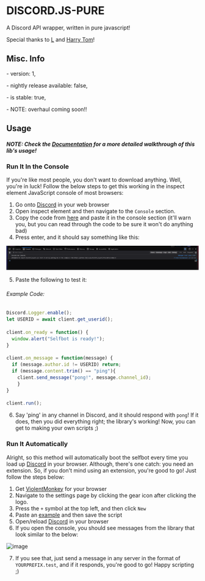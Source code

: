 # DISCORD.JS-PURE
A Discord API wrapper, written in pure javascript!

Special thanks to [L](https://github.com/L5050) and [Harry Tom](https://stackoverflow.com/users/14836368/harry-tom)!

## Misc. Info

\- version: 1,

\- nightly release available: false,

\- is stable: true,

\- NOTE: overhaul coming soon!!

## Usage
##### NOTE: Check the [Documentation](https://github.com/13-05/discord.js-pure/wiki) for a more detailed walkthrough of this lib's usage!
### Run It In the Console
If you're like most people, you don't want to download anything. Well, you're in luck! Follow the below steps to get this working in the inspect element JavaScript console of most browsers:
1) Go onto [Discord](https://discord.com/app) in your web browser
2) Open inspect element and then navigate to the `Console` section.
3) Copy the code from [here](https://raw.githubusercontent.com/13-05/discord.js-pure/main/inspect-console/minified.js) and paste it in the console section (it'll warn you, but you can read through the code to be sure it won't do anything bad)
4) Press enter, and it should say something like this:

![image of inspect console displaying stuff](https://raw.githubusercontent.com/13-05/discord.js-pure/main/images/image.png)

5) Paste the following to test it:
###### Example Code: 
```js
Discord.Logger.enable();
let USERID = await client.get_userid();

client.on_ready = function() {
  window.alert("Selfbot is ready!");
}

client.on_message = function(message) {
  if (message.author.id != USERID) return;
  if (message.content.trim() == "ping"){
    client.send_message("pong!", message.channel_id);
    }
}

client.run();
```

6) Say 'ping' in any channel in Discord, and it should respond with `pong`! If it does, then you did everything right; the library's working! Now, you can get to making your own scripts ;)

### Run It Automatically
Alright, so this method will automatically boot the selfbot every time you load up [Discord](https://discord.com/app) in your browser. Although, there's one catch: you need an extension. So, if you don't mind using an extension, you're good to go! Just follow the steps below:
1) Get [ViolentMonkey](https://violentmonkey.github.io/) for your browser
2) Navigate to the settings page by clicking the gear icon after clicking the logo.
3) Press the `+` symbol at the top left, and then click `New`
4) Paste an [example](https://github.com/13-05/discord.js-pure/blob/main/examples/slightly_advanced_selfbot.user.js) and then save the script
5) Open/reload [Discord](https://discord.com/app) in your browser
6) If you open the console, you should see messages from the library that look similar to the below:

![image](https://user-images.githubusercontent.com/64506392/158729759-e62f079b-ed43-4d8a-966e-9829da85ed39.png)

7) If you see that, just send a message in any server in the format of `YOURPREFIX.test`, and if it responds, you're good to go! Happy scripting ;)

